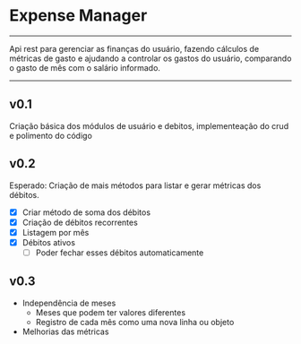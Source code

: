 # Expense Manager

---

Api rest para gerenciar as finanças do usuário, fazendo cálculos de métricas de gasto e ajudando a controlar os gastos do usuário, comparando o gasto de mês com o salário informado.

---

## v0.1

Criação básica dos módulos de usuário e debitos, implementeação do crud e polimento do código

## v0.2

Esperado: Criação de mais métodos para listar e gerar métricas dos débitos.

- [X] Criar método de soma dos débitos
- [X] Criação de débitos recorrentes
- [X] Listagem por mês
- [X] Débitos ativos
  - [ ] Poder fechar esses débitos automaticamente

## v0.3

- Independência de meses
  - Meses que podem ter valores diferentes
  - Registro de cada mês como uma nova linha ou objeto
- Melhorias das métricas
